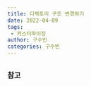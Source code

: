 ```yaml
---
title: 디렉토리 구조 변경하기
date: 2022-04-09
tags:
 - 커스터마이징
author: 구수빈
categories: 구수빈
---
```

## 

## 

### 참고